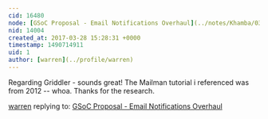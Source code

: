 ```yaml
---
cid: 16480
node: [GSoC Proposal - Email Notifications Overhaul](../notes/Khamba/03-13-2017/gsoc-proposal-email-notifications-overhaul)
nid: 14004
created_at: 2017-03-28 15:28:31 +0000
timestamp: 1490714911
uid: 1
author: [warren](../profile/warren)
---
```


Regarding Griddler - sounds great! The Mailman tutorial i referenced was from 2012 -- whoa. Thanks for the research. 

[warren](../profile/warren) replying to: [GSoC Proposal - Email Notifications Overhaul](../notes/Khamba/03-13-2017/gsoc-proposal-email-notifications-overhaul)

